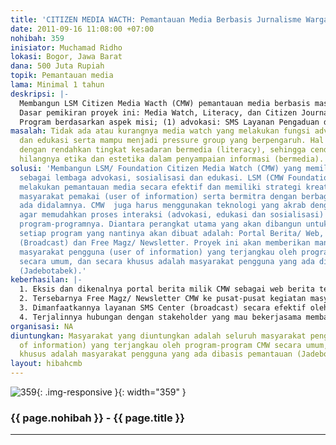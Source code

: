 ```yaml
---
title: 'CITIZEN MEDIA WACTH: Pemantauan Media Berbasis Jurnalisme Warga'
date: 2011-09-16 11:08:00 +07:00
nohibah: 359
inisiator: Muchamad Ridho
lokasi: Bogor, Jawa Barat
dana: 500 Juta Rupiah
topik: Pemantauan media
lama: Minimal 1 tahun
deskripsi: |-
  Membangun LSM Citizen Media Wacth (CMW) pemantauan media berbasis masyarakat yang  efektif dengan memanfaatkan perangkat ICT (SMS Center, Portal Web, Newsletter, dll) dan pembangunan komunitas dengan tujuan melakukan advokasi, edukasi dan sosialisasi secara efisien dan terencana. LSM CMW ini nantinya dapat berfungsi sebagai “pressure group” dan “creative minority” yang bersama-sama masyarakat diharapkan mampu mewujudkan masyarakat “melek media” yang kritis dan aktif serta dapat menciptakan iklim jurnalisme warga yang kondusif.
  Dasar pemikiran proyek ini: Media Watch, Literacy, dan Citizen Journalism adalah entitas yang saling terkait dan tidak dapat dipisahkan (integral). Pembangunan salahsatunya mesti berefek pada pembangunan ketiganya. Monopoli dan Kediktatoran Informasi yang berbasis kepada Kapitalisme harus dikikis hingga tercipta demokratisasi informasi yang adil dan bertanggung jawab.
  Program berdasarkan aspek misi; (1) advokasi: SMS Layanan Pengaduan dan Laporan, Pendampingan Kasus, Konsultasi, dll, (2) edukasi: Kursus Telaah Wacana, Kursus Jurnalistik, Seminar dan Diskusi, Bedah Media, dll, dan (3) sosialisasi: Newsletter, SMS Media Watch, Portal Berita, dll
masalah: Tidak ada atau kurangnya media watch yang melakukan fungsi advokasi, sosialisasi
  dan edukasi serta mampu menjadi pressure group yang berpengaruh. Hal ini sejalan
  dengan rendahkan tingkat kesadaran bermedia (literacy), sehingga cenderung membiarkan
  hilangnya etika dan estetika dalam penyampaian informasi (bermedia).
solusi: 'Membangun LSM/ Foundation Citizen Media Watch (CMW) yang memiliki fungsi
  sebagai lembaga advokasi, sosialisasi dan edukasi. LSM (CMW Foundation) ini harus
  melakukan pemantauan media secara efektif dan memiliki strategi kreatif untuk melibatkan
  masyarakat pemakai (user of information) serta bermitra dengan berbagai elemen yang
  ada didalamnya. CMW  juga harus menggunakan teknologi yang akrab dengan masyarakat
  agar memudahkan proses interaksi (advokasi, edukasi dan sosialisasi) dalam menjalankan
  program-programnya. Diantara perangkat utama yang akan dibangun untuk mendukung
  setiap program yang nantinya akan dibuat adalah: Portal Berita/ Web, SMS Center
  (Broadcast) dan Free Magz/ Newsletter. Proyek ini akan memberikan manfaat bagi seluruh
  masyarakat pengguna (user of information) yang terjangkau oleh program-program CMW
  secara umum, dan secara khusus adalah masyarakat pengguna yang ada dibasis pemantauan
  (Jadebotabek).'
keberhasilan: |-
  1. Eksis dan dikenalnya portal berita milik CMW sebagai web berita terdepan dalam –niche- “pemantauan media”.
  2. Tersebarnya Free Magz/ Newsletter CMW ke pusat-pusat kegiatan masyarakat perkotaan dan pelosok daerah dengan oplah minimal 30ribu eksemplar per edisi di daerah basis pemantauan.
  3. Dimanfaatkannya layanan SMS Center (broadcast) secara efektif oleh masyarakat pengguna.
  4. Terjalinnya hubungan dengan stakeholder yang mau bekerjasama membantu keberlangsungan program-program CMW untuk tahun kedua dan seterusnya
organisasi: NA
diuntungkan: Masyarakat yang diuntungkan adalah seluruh masyarakat pengguna (user
  of information) yang terjangkau oleh program-program CMW secara umum, dan secara
  khusus adalah masyarakat pengguna yang ada dibasis pemantauan (Jadebotabek).
layout: hibahcmb
---
```


![359](/static/img/hibahcmb/359.png){: .img-responsive }{: width="359" }

### {{ page.nohibah }} - {{ page.title }}

---
